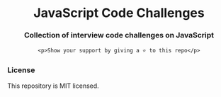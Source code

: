 <div align="center">
	<h1>JavaScript Code Challenges</h1>
	<h3>Collection of interview code challenges on JavaScript </h3>

	<p>Show your support by giving a ⭐ to this repo</p>
</div>


### License

This repository is MIT licensed.
